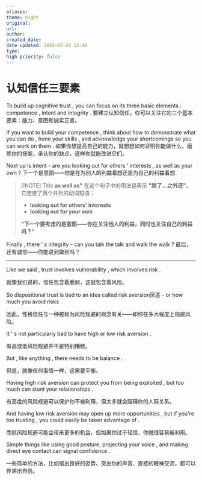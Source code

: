 ```yaml
---
aliases:
theme: night
original:
url:
author:
created_date:
date updated: 2024-07-24 13:48
type:
high priority: false
---
```


# 认知信任三要素

To build up cognitive trust , you can focus on its three basic elements : competence ,  intent and integrity .
要建立认知信任，你可以关注它的三个基本要素：能力、意图和诚实正直。

If you want to build your competence , think about how to demonstrate what you can do , hone your skills , and acknowledge your shortcomings so you can work on them .
如果你想提高自己的能力，就想想如何证明你能做什么，磨练你的技能，承认你的缺点，这样你就能改进它们。

Next up is intent - are you looking out for others ' interests , as well as your own ?
下一个是意图——你是在为别人的利益着想还是为自己的利益着想

> [!NOTE] Title
> **as well as"** 在这个句子中的用法是表示 **"除了...之外还"**。它连接了两个并列的动词短语：
>
> - **looking out for others' interests**
> - **looking out for your own**
>
> **"下一个要考虑的是意图——你在关注他人的利益，同时也关注自己的利益吗？"**

Finally , there ' s integrity - can you talk the talk and walk the walk ?
最后，还有诚信——你能说到做到吗？

---

Like we said , trust involves vulnerability , which involves risk .

就像我们说的，信任包含着脆弱，这就包含着风险。

So dispositional trust is tied to an idea called risk aversion厌恶  - or how much you avoid risks .

因此，性格信任与一种被称为风险规避的观念有关——即你在多大程度上规避风险。

It ' s not particularly bad to have high or low risk aversion .

有高或低风险规避并不是特别糟糕。

But , like anything , there needs to be balance .

但是，就像任何事情一样，这需要平衡。

Having high risk aversion can protect you from being exploited , but too much can stunt your relationships .

有高度的风险规避可以保护你不被利用，但太多就会阻碍你的人际关系。

And having low risk aversion may open up more opportunities , but if you're too trusting , you could easily be taken advantage of .

而低风险规避可能会带来更多的机会，但如果你过于轻信，你就很容易被利用。

Simple things like using good posture, projecting your voice , and making direct eye contact can signal confidence .

一些简单的方法，比如摆出良好的姿势、突出你的声音、直接的眼神交流，都可以传递出自信。
